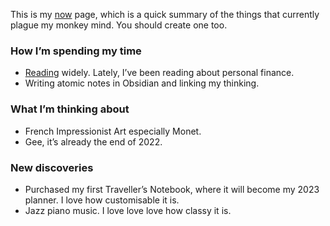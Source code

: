 This is my [now](https://nownownow.com/about) page, which is a quick summary of the things that currently plague my monkey mind. You should create one too.

### How I’m spending my time

-   [Reading](https://www.maytrinh.me/book-list/) widely. Lately, I’ve been reading about personal finance.
-   Writing atomic notes in Obsidian and linking my thinking.

### What I’m thinking about

-   French Impressionist Art especially Monet.
-   Gee, it’s already the end of 2022.

### New discoveries

-   Purchased my first Traveller’s Notebook, where it will become my 2023 planner. I love how customisable it is.
-   Jazz piano music. I love love love how classy it is.